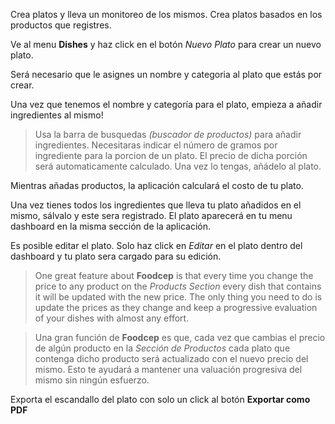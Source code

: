Crea platos y lleva un monitoreo de los mismos. Crea platos basados en los productos que registres.

Ve al menu **Dishes** y haz click en el botón *Nuevo Plato* para crear un nuevo plato.

Será necesario que le asignes un nombre y categoria al plato que estás por crear.

Una vez que tenemos el nombre y categoría para el plato, empieza a añadir ingredientes al mismo!

> Usa la barra de busquedas *(buscador de productos)* para añadir ingredientes. Necesitaras indicar el número de gramos por ingrediente para la porcion de un plato. El precio de dicha porción será automaticamente calculado. Una vez lo tengas, añádelo al plato.

Mientras añadas productos, la aplicación calculará el costo de tu plato.

Una vez tienes todos los ingredientes que lleva tu plato añadidos en el mismo, sálvalo y este sera registrado. El plato aparecerá en tu menu dashboard en la misma sección de la aplicación.

Es posible editar el plato. Solo haz click en *Editar* en el plato dentro del dashboard y tu plato sera cargado para su edición.

> One great feature about **Foodcep** is that every time you change the price to any product on the *Products Section* every dish that contains it will be updated with the new price. The only thing you need to do is update the prices as they change and keep a progressive evaluation of your dishes with almost any effort.

> Una gran función de **Foodcep** es que, cada vez que cambias el precio de algún producto en la *Sección de Productos* cada plato que contenga dicho producto será actualizado con el nuevo precio del mismo. Esto te ayudará a mantener una valuación progresiva del mismo sin ningún esfuerzo.

Exporta el escandallo del plato con solo un click al botón **Exportar como PDF**

